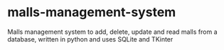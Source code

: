 # malls-management-system
Malls management system to add, delete, update and read malls from a database, written in python and uses SQLite and TKinter
